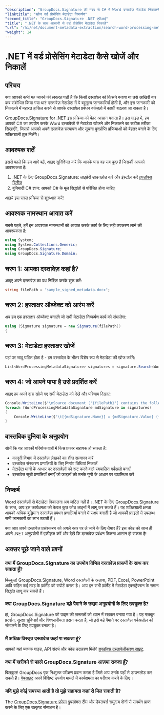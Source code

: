 ```yaml
---
"description": "GroupDocs.Signature की मदद से C# में Word दस्तावेज़ मेटाडेटा निकालने और खोजने का तरीका जानें। इस चरण-दर-चरण मार्गदर्शिका से दस्तावेज़ प्रबंधन को सरल बनाएँ।"
"linktitle": "खोज वर्ड प्रोसेसिंग मेटाडेटा निष्कर्षण"
"second_title": "GroupDocs.Signature .NET एपीआई"
"title": ".NET के साथ आसानी से वर्ड प्रोसेसिंग मेटाडेटा निकालें"
"url": "/hi/net/document-metadata-extraction/search-word-processing-metadata-extraction/"
"weight": 14
---
```


# .NET में वर्ड प्रोसेसिंग मेटाडेटा कैसे खोजें और निकालें

## परिचय

क्या आपको कभी यह जानने की ज़रूरत पड़ी है कि किसी दस्तावेज़ को किसने बनाया या उसे आखिरी बार कब संशोधित किया गया था? दस्तावेज़ मेटाडेटा में ये बहुमूल्य जानकारियाँ होती हैं, और इस जानकारी को निकालने में महारत हासिल करने से आपके दस्तावेज़ प्रबंधन वर्कफ़्लो में काफ़ी बदलाव आ सकता है।

GroupDocs.Signature for .NET इस प्रक्रिया को बेहद आसान बनाता है। इस गाइड में, हम आपको C# का उपयोग करके Word दस्तावेज़ों से मेटाडेटा खोजने और निकालने का सटीक तरीका सिखाएँगे, जिससे आपको अपने दस्तावेज़ सत्यापन और सूचना पुनर्प्राप्ति प्रक्रियाओं को बेहतर बनाने के लिए शक्तिशाली टूल मिलेंगे।

## आवश्यक शर्तें

इससे पहले कि हम आगे बढ़ें, आइए सुनिश्चित करें कि आपके पास वह सब कुछ है जिसकी आपको आवश्यकता है:

1. .NET के लिए GroupDocs.Signature: लाइब्रेरी डाउनलोड करें और इंस्टॉल करें [ग्रुपडॉक्स रिलीज़](https://releases.groupdocs.com/signature/net/)
2. बुनियादी C# ज्ञान: आपको C# के मूल सिद्धांतों से परिचित होना चाहिए

आइये इस सरल प्रक्रिया से शुरुआत करें!

## आवश्यक नामस्थान आयात करें

सबसे पहले, हमें इन आवश्यक नामस्थानों को आयात करके कार्य के लिए सही उपकरण लाने की आवश्यकता है:

```csharp
using System;
using System.Collections.Generic;
using GroupDocs.Signature;
using GroupDocs.Signature.Domain;
```

## चरण 1: आपका दस्तावेज़ कहां है?

आइए अपने दस्तावेज़ का पथ निर्दिष्ट करके शुरू करें:

```csharp
string filePath = "sample_signed_metadata.docx";
```

## चरण 2: हस्ताक्षर ऑब्जेक्ट को आरंभ करें

अब हम एक हस्ताक्षर ऑब्जेक्ट बनाएंगे जो सभी मेटाडेटा निष्कर्षण कार्य को संभालेगा:

```csharp
using (Signature signature = new Signature(filePath))
{
```

## चरण 3: मेटाडेटा हस्ताक्षर खोजें

यहां पर जादू घटित होता है - हम दस्तावेज़ के भीतर विशेष रूप से मेटाडेटा की खोज करेंगे:

```csharp
List<WordProcessingMetadataSignature> signatures = signature.Search<WordProcessingMetadataSignature>(SignatureType.Metadata);
```

## चरण 4: जो आपने पाया है उसे प्रदर्शित करें

आइए हम अपने द्वारा खोजे गए सभी मेटाडेटा को देखें और परिणाम दिखाएं:

```csharp
Console.WriteLine($"\nSource document ['{filePath}'] contains the following signatures:");
foreach (WordProcessingMetadataSignature mdSignature in signatures)
{
    Console.WriteLine($"\t[{mdSignature.Name}] = {mdSignature.Value} ({mdSignature.Type})");
}
```

## वास्तविक दुनिया के अनुप्रयोग

सोचें कि यह आपकी परियोजनाओं में किस प्रकार सहायक हो सकता है:
- कानूनी विभाग में दस्तावेज़ लेखकों का शीघ्र सत्यापन करें
- दस्तावेज़ संस्करण प्रणालियों के लिए निर्माण तिथियां निकालें
- मेटाडेटा मानों के आधार पर दस्तावेज़ों को रूट करने वाले स्वचालित वर्कफ़्लो बनाएँ
- दस्तावेज़ सूची प्रणालियाँ बनाएँ जो फ़ाइलों को उनके गुणों के आधार पर व्यवस्थित करें

## निष्कर्ष

Word दस्तावेज़ों से मेटाडेटा निकालना अब जटिल नहीं है। .NET के लिए GroupDocs.Signature के साथ, आप इस कार्यक्षमता को केवल कुछ कोड लाइनों में लागू कर सकते हैं। यह शक्तिशाली क्षमता आपको अधिक बुद्धिमान दस्तावेज़ प्रबंधन प्रणालियाँ बनाने में सक्षम बनाती है जो आपकी फ़ाइलों में उपलब्ध सभी जानकारी का लाभ उठाती हैं।

क्या आप अपने दस्तावेज़ प्रसंस्करण को अगले स्तर पर ले जाने के लिए तैयार हैं? इस कोड को आज ही अपने .NET अनुप्रयोगों में एकीकृत करें और देखें कि दस्तावेज़ प्रबंधन कितना आसान हो सकता है!

## अक्सर पूछे जाने वाले प्रश्नों

### क्या मैं GroupDocs.Signature का उपयोग विभिन्न दस्तावेज़ प्रारूपों के साथ कर सकता हूँ?

बिल्कुल! GroupDocs.Signature, Word दस्तावेज़ों के अलावा, PDF, Excel, PowerPoint आदि सहित कई तरह के फ़ॉर्मैट को सपोर्ट करता है। आप इन सभी फ़ॉर्मैट में मेटाडेटा एक्सट्रैक्शन के समान सिद्धांत लागू कर सकते हैं।

### क्या GroupDocs.Signature बड़े पैमाने के उद्यम अनुप्रयोगों के लिए उपयुक्त है?

हां, GroupDocs.Signature को उद्यम की ज़रूरतों को ध्यान में रखकर बनाया गया है। यह मज़बूत प्रदर्शन, सुरक्षा सुविधाएँ और विश्वसनीयता प्रदान करता है, जो इसे बड़े पैमाने पर दस्तावेज़ वर्कफ़्लोज़ को संभालने के लिए उपयुक्त बनाता है।

### मैं अधिक विस्तृत दस्तावेज कहां पा सकता हूं?

आपको यहां व्यापक गाइड, API संदर्भ और कोड उदाहरण मिलेंगे [ग्रुपडॉक्स दस्तावेज़ीकरण साइट](https://tutorials.groupdocs.com/signature/net/).

### क्या मैं खरीदने से पहले GroupDocs.Signature आज़मा सकता हूँ?

बिलकुल! GroupDocs एक निःशुल्क परीक्षण प्रदान करता है जिसे आप उनके यहाँ से डाउनलोड कर सकते हैं। [वेबसाइट](https://releases.groupdocs.com/) अपने विशिष्ट उपयोग मामले में कार्यक्षमता का परीक्षण करने के लिए।

### यदि मुझे कोई समस्या आती है तो मुझे सहायता कहां से मिल सकती है?

The [GroupDocs.Signature फ़ोरम](https://forum.groupdocs.com/c/signature/13) ग्रुपडॉक्स टीम और डेवलपर्स समुदाय दोनों से समर्थन प्राप्त करने के लिए एक उत्कृष्ट संसाधन है।
